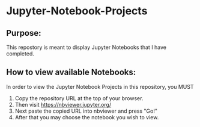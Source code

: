 # Jupyter-Notebook-Projects

## Purpose: 
   This repostory is meant to display Jupyter Notebooks that I have completed.

## How to view available Notebooks:
   In order to view the Jupyter Notebook Projects in this repository, you MUST
   1. Copy the repository URL at the top of your browser.
   2. Then visit https://nbviewer.jupyter.org/
   3. Next paste the copied URL into nbviewer and press "Go!"
   4. After that you may choose the notebook you wish to view.
